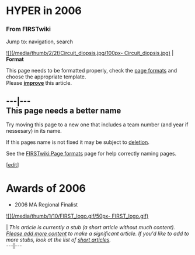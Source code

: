 # HYPER in 2006

### From FIRSTwiki

Jump to: navigation, search

[![](/media/thumb/2/2f/Circuit_diopsis.jpg/100px-
Circuit_diopsis.jpg)](/index.php/Image:Circuit_diopsis.jpg "" ) |  **Format**  

This page needs to be formatted properly, check the [page
formats](/index.php/FIRSTwiki:Page_formats "FIRSTwiki:Page formats" ) and
choose the appropriate template.  
Please
**[improve](http://www.firstwiki.net/index.php?title=HYPER_in_2006&action=edit
"http://www.firstwiki.net/index.php?title=HYPER_in_2006&action=edit" )** this
article.  
  
---|---  
This page needs a better name  
---  
Try moving this page to a new one that includes a team number (and year if
nessesary) in its name.

If this pages name is not fixed it may be subject to
[deletion](/index.php/Category:Candidates_for_speedy_deletion
"Category:Candidates for speedy deletion" ).  
  
See the [FIRSTwiki:Page formats](/index.php/FIRSTwiki:Page_formats
"FIRSTwiki:Page formats" ) page for help correctly naming pages.  
  
  

[[edit](/index.php?title=HYPER_in_2006&action=edit&section=1 "Edit section:
Awards of 2006" )]

# Awards of 2006

  * 2006 MA Regional Finalist 

[![](/media/thumb/1/10/FIRST_logo.gif/50px-
FIRST_logo.gif)](/index.php/Image:FIRST_logo.gif "" )

|  _This article is currently a stub (a short article without much content).
[Please add more
content](http://www.firstwiki.net/index.php?title=HYPER_in_2006&action=edit
"http://www.firstwiki.net/index.php?title=HYPER_in_2006&action=edit" ) to make
a significant article. If you'd like to add to more stubs, look at the list of
[short articles](/index.php/Special:Shortpages "Special:Shortpages" )._  
---|---  
  
